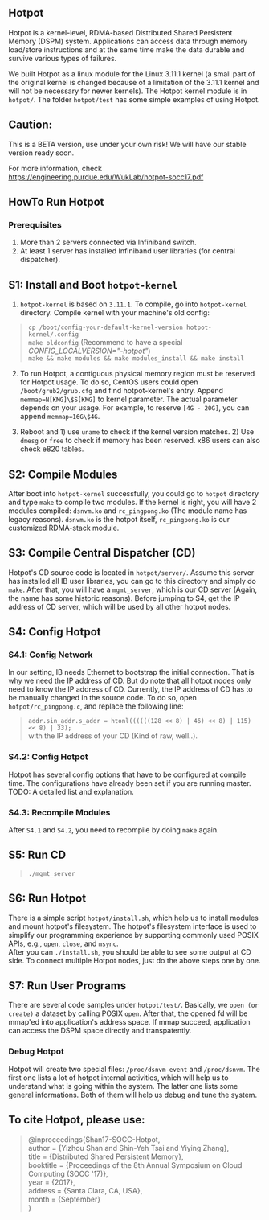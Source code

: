 ## Hotpot
Hotpot is a kernel-level, RDMA-based Distributed Shared Persistent Memory (DSPM) system. Applications can access data through memory load/store instructions and at the same time make the data durable and survive various types of failures. 

We built Hotpot as a linux module for the Linux 3.11.1 kernel (a small part of the original kernel is changed because of a limitation of the 3.11.1 kernel and will not be necessary for newer kernels). The Hotpot kernel module is in `hotpot/`. The folder `hotpot/test` has some simple examples of using Hotpot.

## Caution:  
This is a BETA version, use under your own risk! We will have our stable version ready soon.

For more information, check https://engineering.purdue.edu/WukLab/hotpot-socc17.pdf

## HowTo Run Hotpot

### Prerequisites
1. More than 2 servers connected via Infiniband switch.
2. At least 1 server has installed Infiniband user libraries (for central dispatcher).

## S1: Install and Boot `hotpot-kernel`
1. `hotpot-kernel` is based on `3.11.1`. To compile, go into `hotpot-kernel` directory. Compile kernel with your machine's old config:  
>`cp /boot/config-your-default-kernel-version hotpot-kernel/.config`  
>`make oldconfig` (Recommend to have a special _CONFIG_LOCALVERSION="-hotpot"_)  
>`make && make modules && make modules_install && make install`  

2. To run Hotpot, a contiguous physical memory region must be reserved for Hotpot usage. To do so, CentOS users could open `/boot/grub2/grub.cfg` and find hotpot-kernel's entry. Append `memmap=N[KMG]\$S[KMG]` to kernel parameter. The actual parameter depends on your usage. For example, to reserve `[4G - 20G]`, you can append `memmap=16G\$4G`.

3. Reboot and 1) use `uname` to check if the kernel version matches. 2) Use `dmesg` or `free` to check if memory has been reserved. x86 users can also check e820 tables.

## S2: Compile Modules
After  boot into `hotpot-kernel` successfully, you could go to `hotpot` directory and type `make` to compile two modules. If the kernel is right, you will have 2 modules compiled: `dsnvm.ko` and `rc_pingpong.ko` (The module name has legacy reasons). `dsnvm.ko` is the hotpot itself, `rc_pingpong.ko` is our customized RDMA-stack module.

## S3: Compile Central Dispatcher (CD)
Hotpot's CD source code is located in `hotpot/server/`. Assume this server has installed all IB user libraries, you can go to this directory and simply do `make`. After that, you will have a `mgmt_server`, which is our CD server (Again, the name has some historic reasons). Before jumping to S4, get the IP address of CD server, which will be used by all other hotpot nodes.

## S4: Config Hotpot

### S4.1: Config Network
In our setting, IB needs Ethernet to bootstrap the initial connection. That is why we need the IP address of CD. But do note that all hotpot nodes only need to know the IP address of CD. Currently, the IP address of CD has to be manually changed in the source code. To do so, open `hotpot/rc_pingpong.c`, and replace the following line:  
>`addr.sin_addr.s_addr = htonl((((((128 << 8) | 46) << 8) | 115) << 8) | 33);`  
with the IP address of your CD (Kind of raw, well..).

### S4.2: Config Hotpot
Hotpot has several config options that have to be configured at compile time. The configurations have already been set if you are running master. TODO: A detailed list and explanation.

### S4.3: Recompile Modules
After `S4.1` and `S4.2`, you need to recompile by doing `make` again.

## S5: Run CD
> `./mgmt_server`

## S6: Run Hotpot
There is a simple script `hotpot/install.sh`, which help us to install modules and mount hotpot's filesystem. The hotpot's filesystem interface is used to simplify our programming experience by supporting commonly used POSIX APIs, e.g., `open`, `close`, and `msync`.  
After you can `./install.sh`, you should be able to see some output at CD side. To connect multiple Hotpot nodes, just do the above steps one by one.  

## S7: Run User Programs
There are several code samples under `hotpot/test/`. Basically, we `open (or create)` a dataset by calling POSIX `open`. After that, the opened fd will be mmap'ed into application's address space. If mmap succeed, application can access the DSPM space directly and transpatently.

### Debug Hotpot
Hotpot will create two special files: `/proc/dsnvm-event` and `/proc/dsnvm`. The first one lists a lot of hotpot internal activities, which will help us to understand what is going within the system. The latter one lists some general informations. Both of them will help us debug and tune the system.

## To cite Hotpot, please use:

>\@inproceedings{Shan17-SOCC-Hotpot\,  
> author = {Yizhou Shan and Shin-Yeh Tsai and Yiying Zhang},  
> title = {Distributed Shared Persistent Memory},  
> booktitle = {Proceedings of the 8th Annual Symposium on Cloud Computing (SOCC '17)},  
> year = {2017},  
> address = {Santa Clara, CA, USA},  
> month = {September}  
>}
